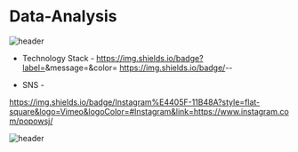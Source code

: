 # Data-Analysis

![header](https://capsule-render.vercel.app/api?type=wave&color=gradient&height=150&section=header&Data-Analysis%20render&fontSize=45&animation=fadeIn)

- Technology Stack -
https://img.shields.io/badge?label=<LABEL>&message=<Java>&color=<orange>
https://img.shields.io/badge/<LABEL>-<Java>-<orange>

- SNS -

https://img.shields.io/badge/Instagram%E4405F-11B48A?style=flat-square&logo=Vimeo&logoColor=#Instagram&link=https://www.instagram.com/popowsj/


![header](https://capsule-render.vercel.app/api?type=wave&color=gradient&height=150&section=footer&Data-Analysis%20render&fontSize=45&animation=fadeIn)
